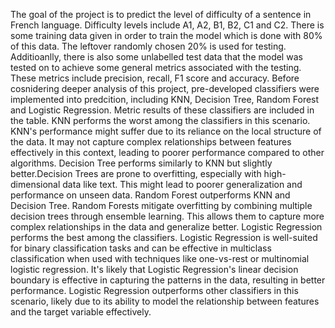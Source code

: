The goal of the project is to predict the level of difficulty of a sentence in French language. Difficulty levels include A1, A2, B1, B2, C1 and C2.
There is some training data given in order to train the model which is done with 80% of this data. The leftover randomly chosen 20% is used for testing. Additioanlly, there is also some unlabelled test data that the model was tested on to achieve some general metrics associated with the testing. These metrics include precision, recall, F1 score and accuracy.
Before cosnidering deeper analysis of this project, pre-developed classifiers were implemented into predcition, including KNN, Decision Tree, Random Forest and Logistic Regression. Metric results of these classifiers are included in the table. KNN performs the worst among the classifiers in this scenario. KNN's performance might suffer due to its reliance on the local structure of the data. It may not capture complex relationships between features effectively in this context, leading to poorer performance compared to other algorithms. Decision Tree performs similarly to KNN but slightly better.Decision Trees are prone to overfitting, especially with high-dimensional data like text. This might lead to poorer generalization and performance on unseen data. Random Forest outperforms KNN and Decision Tree. Random Forests mitigate overfitting by combining multiple decision trees through ensemble learning. This allows them to capture more complex relationships in the data and generalize better. Logistic Regression performs the best among the classifiers. Logistic Regression is well-suited for binary classification tasks and can be effective in multiclass classification when used with techniques like one-vs-rest or multinomial logistic regression. It's likely that Logistic Regression's linear decision boundary is effective in capturing the patterns in the data, resulting in better performance. Logistic Regression outperforms other classifiers in this scenario, likely due to its ability to model the relationship between features and the target variable effectively.
